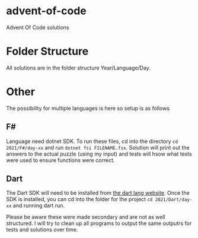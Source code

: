 # advent-of-code
Advent Of Code solutions

# Folder Structure
All solutions are in the folder structure Year/Language/Day.

# Other
The possibility for multiple languages is here so setup is as follows

## F#
Language need dotnet SDK. To run these files, cd into the directory `cd 2021/F#/day-xx` and run `dotnet fsi FILENAME.fsx`. Solution will print out the answers to the actual puzzle (using my input) and tests will hsow what tests were used to ensure functions were correct.

## Dart
The Dart SDK will need to be installed from [the dart lang website](https://dart.dev/get-dart). Once the SDK is installed, you can cd into the folder for the project `cd 2021/Dart/day-xx` and running dart run.

Please be aware these were made secondary and are not as well structured. I will try to clean up all programs to output the same outputrs for tests and solutions over time.
